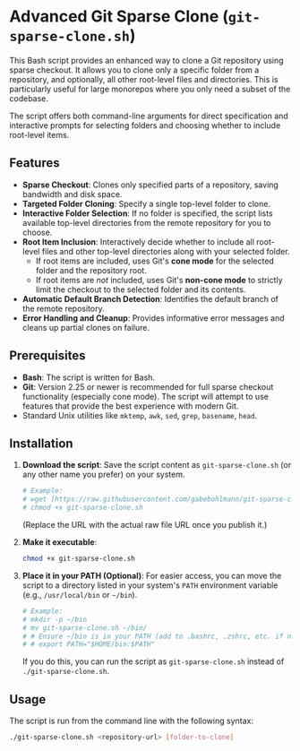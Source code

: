 # Advanced Git Sparse Clone (`git-sparse-clone.sh`)

This Bash script provides an enhanced way to clone a Git repository using sparse checkout. It allows you to clone only a specific folder from a repository, and optionally, all other root-level files and directories. This is particularly useful for large monorepos where you only need a subset of the codebase.

The script offers both command-line arguments for direct specification and interactive prompts for selecting folders and choosing whether to include root-level items.



## Features

* **Sparse Checkout**: Clones only specified parts of a repository, saving bandwidth and disk space.
* **Targeted Folder Cloning**: Specify a single top-level folder to clone.
* **Interactive Folder Selection**: If no folder is specified, the script lists available top-level directories from the remote repository for you to choose.
* **Root Item Inclusion**: Interactively decide whether to include all root-level files and other top-level directories along with your selected folder.
    * If root items are included, uses Git's **cone mode** for the selected folder and the repository root.
    * If root items are *not* included, uses Git's **non-cone mode** to strictly limit the checkout to the selected folder and its contents.
* **Automatic Default Branch Detection**: Identifies the default branch of the remote repository.
* **Error Handling and Cleanup**: Provides informative error messages and cleans up partial clones on failure.

## Prerequisites

* **Bash**: The script is written for Bash.
* **Git**: Version 2.25 or newer is recommended for full sparse checkout functionality (especially cone mode). The script will attempt to use features that provide the best experience with modern Git.
* Standard Unix utilities like `mktemp`, `awk`, `sed`, `grep`, `basename`, `head`.

## Installation

1.  **Download the script**:
    Save the script content as `git-sparse-clone.sh` (or any other name you prefer) on your system.

    ```bash
    # Example:
    # wget [https://raw.githubusercontent.com/gabebohlmann/git-sparse-clone/main/git-sparse-clone.sh](https://raw.githubusercontent.com/gabebohlmann/git-sparse-clone/main/git-sparse-clone.sh)
    # chmod +x git-sparse-clone.sh
    ```
    (Replace the URL with the actual raw file URL once you publish it.)

2.  **Make it executable**:
    ```bash
    chmod +x git-sparse-clone.sh
    ```

3.  **Place it in your PATH (Optional)**:
    For easier access, you can move the script to a directory listed in your system's `PATH` environment variable (e.g., `/usr/local/bin` or `~/bin`).
    ```bash
    # Example:
    # mkdir -p ~/bin
    # mv git-sparse-clone.sh ~/bin/
    # # Ensure ~/bin is in your PATH (add to .bashrc, .zshrc, etc. if not)
    # # export PATH="$HOME/bin:$PATH"
    ```
    If you do this, you can run the script as `git-sparse-clone.sh` instead of `./git-sparse-clone.sh`.

## Usage

The script is run from the command line with the following syntax:

```bash
./git-sparse-clone.sh <repository-url> [folder-to-clone]